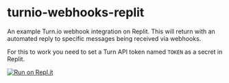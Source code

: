 # turnio-webhooks-replit

An example Turn.io webhook integration on Replit. This will return with an automated reply to specific messages being received via webhooks.

For this to work you need to set a Turn API token named `TOKEN` as a secret in Replit.

[![Run on Repl.it](https://repl.it/badge/github/turnhub/turnio-webhooks-replit)](https://repl.it/github/turnhub/turnio-webhooks-replit)
